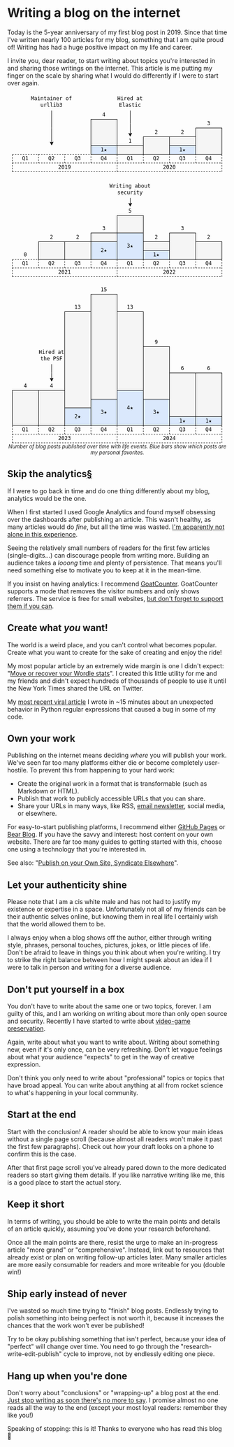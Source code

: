# Writing a blog on the internet

Today is the 5-year anniversary of my first blog post in 2019.
Since that time I've written nearly 100 articles for my blog,
something that I am quite proud of!
Writing has had a huge positive impact on my life and career.

I invite you, dear reader,
to start writing about topics you're interested in and sharing
those writings on the internet. This article is me putting my
finger on the scale by sharing what I would do differently if I were to start
over again.

<div class="row">
<div class="col-12-sm col-6">
<div>
<center>
<svg xmlns="http://www.w3.org/2000/svg" xmlns:xlink="http://www.w3.org/1999/xlink" version="1.1" width="482px" viewBox="-0.5 -0.5 482 802" style="max-width:100%;max-height:802px;"><defs/><g><g data-cell-id="0"><g data-cell-id="1"><g data-cell-id="haeAs4qsT8-yZHrOS6Q3-189"><g><rect x="0" y="680" width="60" height="80" fill="#f5f5f5" stroke="#000" pointer-events="all"/></g></g><g data-cell-id="haeAs4qsT8-yZHrOS6Q3-191"><g><rect x="60" y="680" width="60" height="80" fill="#f5f5f5" stroke="#000" pointer-events="all"/></g></g><g data-cell-id="haeAs4qsT8-yZHrOS6Q3-193"><g><rect x="120" y="500" width="60" height="260" fill="#f5f5f5" stroke="#000" pointer-events="all"/></g></g><g data-cell-id="haeAs4qsT8-yZHrOS6Q3-196"><g><rect x="180" y="460" width="60" height="300" fill="#f5f5f5" stroke="#000" pointer-events="all"/></g></g><g data-cell-id="haeAs4qsT8-yZHrOS6Q3-198"><g><rect x="240" y="500" width="60" height="260" fill="#f5f5f5" stroke="#000" pointer-events="all"/></g></g><g data-cell-id="haeAs4qsT8-yZHrOS6Q3-200"><g><rect x="300" y="580" width="60" height="180" fill="#f5f5f5" stroke="#000" pointer-events="all"/></g></g><g data-cell-id="haeAs4qsT8-yZHrOS6Q3-202"><g><rect x="360" y="640" width="60" height="120" fill="#f5f5f5" stroke="#000" pointer-events="all"/></g></g><g data-cell-id="haeAs4qsT8-yZHrOS6Q3-205"><g><rect x="420" y="640" width="60" height="120" fill="#f5f5f5" stroke="#000" pointer-events="all"/></g></g><g data-cell-id="haeAs4qsT8-yZHrOS6Q3-207"><g><rect x="120" y="720" width="60" height="40" fill="#dae8fc" stroke="#000" pointer-events="all"/></g><g><g transform="translate(-0.5 -0.5)"><switch><foreignObject style="overflow: visible; text-align: left;" pointer-events="none" width="100%" height="100%" requiredFeatures="http://www.w3.org/TR/SVG11/feature#Extensibility"><div xmlns="http://www.w3.org/1999/xhtml" style="display: flex; align-items: unsafe center; justify-content: unsafe center; width: 58px; height: 1px; padding-top: 740px; margin-left: 121px;"><div style="box-sizing: border-box; font-size: 0px; text-align: center;" data-drawio-colors="color: rgb(0, 0, 0); "><div style="display: inline-block; font-size: 12px; font-family: monospace; color: rgb(0, 0, 0); line-height: 1.2; pointer-events: all; white-space: normal; overflow-wrap: normal;">2<span title="This means this article is one of my favorites, nice choice!">★</span></div></div></div></foreignObject><text x="150" y="744" fill="rgb(0, 0, 0)" font-family="monospace" font-size="12px" text-anchor="middle">2★</text></switch></g></g></g><g data-cell-id="haeAs4qsT8-yZHrOS6Q3-208"><g><rect x="180" y="700" width="60" height="60" fill="#dae8fc" stroke="#000" pointer-events="all"/></g><g><g transform="translate(-0.5 -0.5)"><switch><foreignObject style="overflow: visible; text-align: left;" pointer-events="none" width="100%" height="100%" requiredFeatures="http://www.w3.org/TR/SVG11/feature#Extensibility"><div xmlns="http://www.w3.org/1999/xhtml" style="display: flex; align-items: unsafe center; justify-content: unsafe center; width: 58px; height: 1px; padding-top: 730px; margin-left: 181px;"><div style="box-sizing: border-box; font-size: 0px; text-align: center;" data-drawio-colors="color: rgb(0, 0, 0); "><div style="display: inline-block; font-size: 12px; font-family: monospace; color: rgb(0, 0, 0); line-height: 1.2; pointer-events: all; white-space: normal; overflow-wrap: normal;">3<span title="This means this article is one of my favorites, nice choice!">★</span></div></div></div></foreignObject><text x="210" y="734" fill="rgb(0, 0, 0)" font-family="monospace" font-size="12px" text-anchor="middle">3★</text></switch></g></g></g><g data-cell-id="haeAs4qsT8-yZHrOS6Q3-209"><g><rect x="240" y="680" width="60" height="80" fill="#dae8fc" stroke="#000" pointer-events="all"/></g><g><g transform="translate(-0.5 -0.5)"><switch><foreignObject style="overflow: visible; text-align: left;" pointer-events="none" width="100%" height="100%" requiredFeatures="http://www.w3.org/TR/SVG11/feature#Extensibility"><div xmlns="http://www.w3.org/1999/xhtml" style="display: flex; align-items: unsafe center; justify-content: unsafe center; width: 58px; height: 1px; padding-top: 720px; margin-left: 241px;"><div style="box-sizing: border-box; font-size: 0px; text-align: center;" data-drawio-colors="color: rgb(0, 0, 0); "><div style="display: inline-block; font-size: 12px; font-family: monospace; color: rgb(0, 0, 0); line-height: 1.2; pointer-events: all; white-space: normal; overflow-wrap: normal;">4<span title="This means this article is one of my favorites, nice choice!">★</span></div></div></div></foreignObject><text x="270" y="724" fill="rgb(0, 0, 0)" font-family="monospace" font-size="12px" text-anchor="middle">4★</text></switch></g></g></g><g data-cell-id="haeAs4qsT8-yZHrOS6Q3-210"><g><rect x="300" y="700" width="60" height="60" fill="#dae8fc" stroke="#000" pointer-events="all"/></g><g><g transform="translate(-0.5 -0.5)"><switch><foreignObject style="overflow: visible; text-align: left;" pointer-events="none" width="100%" height="100%" requiredFeatures="http://www.w3.org/TR/SVG11/feature#Extensibility"><div xmlns="http://www.w3.org/1999/xhtml" style="display: flex; align-items: unsafe center; justify-content: unsafe center; width: 58px; height: 1px; padding-top: 730px; margin-left: 301px;"><div style="box-sizing: border-box; font-size: 0px; text-align: center;" data-drawio-colors="color: rgb(0, 0, 0); "><div style="display: inline-block; font-size: 12px; font-family: monospace; color: rgb(0, 0, 0); line-height: 1.2; pointer-events: all; white-space: normal; overflow-wrap: normal;">3<span title="This means this article is one of my favorites, nice choice!">★</span></div></div></div></foreignObject><text x="330" y="734" fill="rgb(0, 0, 0)" font-family="monospace" font-size="12px" text-anchor="middle">3★</text></switch></g></g></g><g data-cell-id="haeAs4qsT8-yZHrOS6Q3-211"><g><rect x="360" y="740" width="60" height="20" fill="#dae8fc" stroke="#000" pointer-events="all"/></g><g><g transform="translate(-0.5 -0.5)"><switch><foreignObject style="overflow: visible; text-align: left;" pointer-events="none" width="100%" height="100%" requiredFeatures="http://www.w3.org/TR/SVG11/feature#Extensibility"><div xmlns="http://www.w3.org/1999/xhtml" style="display: flex; align-items: unsafe center; justify-content: unsafe center; width: 58px; height: 1px; padding-top: 750px; margin-left: 361px;"><div style="box-sizing: border-box; font-size: 0px; text-align: center;" data-drawio-colors="color: rgb(0, 0, 0); "><div style="display: inline-block; font-size: 12px; font-family: monospace; color: rgb(0, 0, 0); line-height: 1.2; pointer-events: all; white-space: normal; overflow-wrap: normal;">1<span title="This means this article is one of my favorites, nice choice!">★</span></div></div></div></foreignObject><text x="390" y="754" fill="rgb(0, 0, 0)" font-family="monospace" font-size="12px" text-anchor="middle">1★</text></switch></g></g></g><g data-cell-id="haeAs4qsT8-yZHrOS6Q3-212"><g><rect x="420" y="740" width="60" height="20" fill="#dae8fc" stroke="#000" pointer-events="all"/></g><g><g transform="translate(-0.5 -0.5)"><switch><foreignObject style="overflow: visible; text-align: left;" pointer-events="none" width="100%" height="100%" requiredFeatures="http://www.w3.org/TR/SVG11/feature#Extensibility"><div xmlns="http://www.w3.org/1999/xhtml" style="display: flex; align-items: unsafe center; justify-content: unsafe center; width: 58px; height: 1px; padding-top: 750px; margin-left: 421px;"><div style="box-sizing: border-box; font-size: 0px; text-align: center;" data-drawio-colors="color: rgb(0, 0, 0); "><div style="display: inline-block; font-size: 12px; font-family: monospace; color: rgb(0, 0, 0); line-height: 1.2; pointer-events: all; white-space: normal; overflow-wrap: normal;">1<span title="This means this article is one of my favorites, nice choice!">★</span></div></div></div></foreignObject><text x="450" y="754" fill="rgb(0, 0, 0)" font-family="monospace" font-size="12px" text-anchor="middle">1★</text></switch></g></g></g><g data-cell-id="haeAs4qsT8-yZHrOS6Q3-213"><g><path d="M 90 620 L 90 640 L 90 653.63" fill="none" stroke="rgb(0, 0, 0)" stroke-miterlimit="10" pointer-events="stroke"/><path d="M 90 658.88 L 86.5 651.88 L 90 653.63 L 93.5 651.88 Z" fill="rgb(0, 0, 0)" stroke="rgb(0, 0, 0)" stroke-miterlimit="10" pointer-events="all"/></g></g><g data-cell-id="haeAs4qsT8-yZHrOS6Q3-214"><g><rect x="60" y="580" width="60" height="40" fill="none" stroke="none" pointer-events="all"/></g><g><g transform="translate(-0.5 -0.5)"><switch><foreignObject style="overflow: visible; text-align: left;" pointer-events="none" width="100%" height="100%" requiredFeatures="http://www.w3.org/TR/SVG11/feature#Extensibility"><div xmlns="http://www.w3.org/1999/xhtml" style="display: flex; align-items: unsafe center; justify-content: unsafe center; width: 58px; height: 1px; padding-top: 600px; margin-left: 61px;"><div style="box-sizing: border-box; font-size: 0px; text-align: center;" data-drawio-colors="color: rgb(0, 0, 0); "><div style="display: inline-block; font-size: 12px; font-family: monospace; color: rgb(0, 0, 0); line-height: 1.2; pointer-events: all; white-space: normal; overflow-wrap: normal;">Hired at the PSF</div></div></div></foreignObject><text x="90" y="604" fill="rgb(0, 0, 0)" font-family="monospace" font-size="12px" text-anchor="middle">Hired at t...</text></switch></g></g></g><g data-cell-id="haeAs4qsT8-yZHrOS6Q3-215"><g><rect x="0" y="660" width="60" height="20" fill="none" stroke="none" pointer-events="all"/></g><g><g transform="translate(-0.5 -0.5)"><switch><foreignObject style="overflow: visible; text-align: left;" pointer-events="none" width="100%" height="100%" requiredFeatures="http://www.w3.org/TR/SVG11/feature#Extensibility"><div xmlns="http://www.w3.org/1999/xhtml" style="display: flex; align-items: unsafe center; justify-content: unsafe center; width: 58px; height: 1px; padding-top: 670px; margin-left: 1px;"><div style="box-sizing: border-box; font-size: 0px; text-align: center;" data-drawio-colors="color: rgb(0, 0, 0); "><div style="display: inline-block; font-size: 12px; font-family: monospace; color: rgb(0, 0, 0); line-height: 1.2; pointer-events: all; white-space: normal; overflow-wrap: normal;">4</div></div></div></foreignObject><text x="30" y="674" fill="rgb(0, 0, 0)" font-family="monospace" font-size="12px" text-anchor="middle">4</text></switch></g></g></g><g data-cell-id="haeAs4qsT8-yZHrOS6Q3-216"><g><rect x="60" y="660" width="60" height="20" fill="none" stroke="none" pointer-events="all"/></g><g><g transform="translate(-0.5 -0.5)"><switch><foreignObject style="overflow: visible; text-align: left;" pointer-events="none" width="100%" height="100%" requiredFeatures="http://www.w3.org/TR/SVG11/feature#Extensibility"><div xmlns="http://www.w3.org/1999/xhtml" style="display: flex; align-items: unsafe center; justify-content: unsafe center; width: 58px; height: 1px; padding-top: 670px; margin-left: 61px;"><div style="box-sizing: border-box; font-size: 0px; text-align: center;" data-drawio-colors="color: rgb(0, 0, 0); "><div style="display: inline-block; font-size: 12px; font-family: monospace; color: rgb(0, 0, 0); line-height: 1.2; pointer-events: all; white-space: normal; overflow-wrap: normal;">4</div></div></div></foreignObject><text x="90" y="674" fill="rgb(0, 0, 0)" font-family="monospace" font-size="12px" text-anchor="middle">4</text></switch></g></g></g><g data-cell-id="haeAs4qsT8-yZHrOS6Q3-217"><g><rect x="120" y="480" width="60" height="20" fill="none" stroke="none" pointer-events="all"/></g><g><g transform="translate(-0.5 -0.5)"><switch><foreignObject style="overflow: visible; text-align: left;" pointer-events="none" width="100%" height="100%" requiredFeatures="http://www.w3.org/TR/SVG11/feature#Extensibility"><div xmlns="http://www.w3.org/1999/xhtml" style="display: flex; align-items: unsafe center; justify-content: unsafe center; width: 58px; height: 1px; padding-top: 490px; margin-left: 121px;"><div style="box-sizing: border-box; font-size: 0px; text-align: center;" data-drawio-colors="color: rgb(0, 0, 0); "><div style="display: inline-block; font-size: 12px; font-family: monospace; color: rgb(0, 0, 0); line-height: 1.2; pointer-events: all; white-space: normal; overflow-wrap: normal;">13</div></div></div></foreignObject><text x="150" y="494" fill="rgb(0, 0, 0)" font-family="monospace" font-size="12px" text-anchor="middle">13</text></switch></g></g></g><g data-cell-id="haeAs4qsT8-yZHrOS6Q3-218"><g><rect x="180" y="440" width="60" height="20" fill="none" stroke="none" pointer-events="all"/></g><g><g transform="translate(-0.5 -0.5)"><switch><foreignObject style="overflow: visible; text-align: left;" pointer-events="none" width="100%" height="100%" requiredFeatures="http://www.w3.org/TR/SVG11/feature#Extensibility"><div xmlns="http://www.w3.org/1999/xhtml" style="display: flex; align-items: unsafe center; justify-content: unsafe center; width: 58px; height: 1px; padding-top: 450px; margin-left: 181px;"><div style="box-sizing: border-box; font-size: 0px; text-align: center;" data-drawio-colors="color: rgb(0, 0, 0); "><div style="display: inline-block; font-size: 12px; font-family: monospace; color: rgb(0, 0, 0); line-height: 1.2; pointer-events: all; white-space: normal; overflow-wrap: normal;">15</div></div></div></foreignObject><text x="210" y="454" fill="rgb(0, 0, 0)" font-family="monospace" font-size="12px" text-anchor="middle">15</text></switch></g></g></g><g data-cell-id="haeAs4qsT8-yZHrOS6Q3-219"><g><rect x="240" y="480" width="60" height="20" fill="none" stroke="none" pointer-events="all"/></g><g><g transform="translate(-0.5 -0.5)"><switch><foreignObject style="overflow: visible; text-align: left;" pointer-events="none" width="100%" height="100%" requiredFeatures="http://www.w3.org/TR/SVG11/feature#Extensibility"><div xmlns="http://www.w3.org/1999/xhtml" style="display: flex; align-items: unsafe center; justify-content: unsafe center; width: 58px; height: 1px; padding-top: 490px; margin-left: 241px;"><div style="box-sizing: border-box; font-size: 0px; text-align: center;" data-drawio-colors="color: rgb(0, 0, 0); "><div style="display: inline-block; font-size: 12px; font-family: monospace; color: rgb(0, 0, 0); line-height: 1.2; pointer-events: all; white-space: normal; overflow-wrap: normal;">13</div></div></div></foreignObject><text x="270" y="494" fill="rgb(0, 0, 0)" font-family="monospace" font-size="12px" text-anchor="middle">13</text></switch></g></g></g><g data-cell-id="haeAs4qsT8-yZHrOS6Q3-220"><g><rect x="300" y="560" width="60" height="20" fill="none" stroke="none" pointer-events="all"/></g><g><g transform="translate(-0.5 -0.5)"><switch><foreignObject style="overflow: visible; text-align: left;" pointer-events="none" width="100%" height="100%" requiredFeatures="http://www.w3.org/TR/SVG11/feature#Extensibility"><div xmlns="http://www.w3.org/1999/xhtml" style="display: flex; align-items: unsafe center; justify-content: unsafe center; width: 58px; height: 1px; padding-top: 570px; margin-left: 301px;"><div style="box-sizing: border-box; font-size: 0px; text-align: center;" data-drawio-colors="color: rgb(0, 0, 0); "><div style="display: inline-block; font-size: 12px; font-family: monospace; color: rgb(0, 0, 0); line-height: 1.2; pointer-events: all; white-space: normal; overflow-wrap: normal;">9</div></div></div></foreignObject><text x="330" y="574" fill="rgb(0, 0, 0)" font-family="monospace" font-size="12px" text-anchor="middle">9</text></switch></g></g></g><g data-cell-id="haeAs4qsT8-yZHrOS6Q3-221"><g><rect x="360" y="620" width="60" height="20" fill="none" stroke="none" pointer-events="all"/></g><g><g transform="translate(-0.5 -0.5)"><switch><foreignObject style="overflow: visible; text-align: left;" pointer-events="none" width="100%" height="100%" requiredFeatures="http://www.w3.org/TR/SVG11/feature#Extensibility"><div xmlns="http://www.w3.org/1999/xhtml" style="display: flex; align-items: unsafe center; justify-content: unsafe center; width: 58px; height: 1px; padding-top: 630px; margin-left: 361px;"><div style="box-sizing: border-box; font-size: 0px; text-align: center;" data-drawio-colors="color: rgb(0, 0, 0); "><div style="display: inline-block; font-size: 12px; font-family: monospace; color: rgb(0, 0, 0); line-height: 1.2; pointer-events: all; white-space: normal; overflow-wrap: normal;">6</div></div></div></foreignObject><text x="390" y="634" fill="rgb(0, 0, 0)" font-family="monospace" font-size="12px" text-anchor="middle">6</text></switch></g></g></g><g data-cell-id="haeAs4qsT8-yZHrOS6Q3-222"><g><rect x="420" y="620" width="60" height="20" fill="none" stroke="none" pointer-events="all"/></g><g><g transform="translate(-0.5 -0.5)"><switch><foreignObject style="overflow: visible; text-align: left;" pointer-events="none" width="100%" height="100%" requiredFeatures="http://www.w3.org/TR/SVG11/feature#Extensibility"><div xmlns="http://www.w3.org/1999/xhtml" style="display: flex; align-items: unsafe center; justify-content: unsafe center; width: 58px; height: 1px; padding-top: 630px; margin-left: 421px;"><div style="box-sizing: border-box; font-size: 0px; text-align: center;" data-drawio-colors="color: rgb(0, 0, 0); "><div style="display: inline-block; font-size: 12px; font-family: monospace; color: rgb(0, 0, 0); line-height: 1.2; pointer-events: all; white-space: normal; overflow-wrap: normal;">6</div></div></div></foreignObject><text x="450" y="634" fill="rgb(0, 0, 0)" font-family="monospace" font-size="12px" text-anchor="middle">6</text></switch></g></g></g><g data-cell-id="haeAs4qsT8-yZHrOS6Q3-224"><g><rect x="60" y="340" width="60" height="40" fill="#f5f5f5" stroke="#000" pointer-events="all"/></g></g><g data-cell-id="haeAs4qsT8-yZHrOS6Q3-226"><g><rect x="120" y="340" width="60" height="40" fill="#f5f5f5" stroke="#000" pointer-events="all"/></g></g><g data-cell-id="haeAs4qsT8-yZHrOS6Q3-229"><g><rect x="180" y="320" width="60" height="60" fill="#f5f5f5" stroke="#000" pointer-events="all"/></g></g><g data-cell-id="haeAs4qsT8-yZHrOS6Q3-231"><g><rect x="240" y="280" width="60" height="100" fill="#f5f5f5" stroke="#000" pointer-events="all"/></g></g><g data-cell-id="haeAs4qsT8-yZHrOS6Q3-233"><g><rect x="300" y="340" width="60" height="40" fill="#f5f5f5" stroke="#000" pointer-events="all"/></g></g><g data-cell-id="haeAs4qsT8-yZHrOS6Q3-235"><g><rect x="360" y="320" width="60" height="60" fill="#f5f5f5" stroke="#000" pointer-events="all"/></g></g><g data-cell-id="haeAs4qsT8-yZHrOS6Q3-238"><g><rect x="420" y="340" width="60" height="40" fill="#f5f5f5" stroke="#000" pointer-events="all"/></g></g><g data-cell-id="haeAs4qsT8-yZHrOS6Q3-240"><g><rect x="180" y="340" width="60" height="40" fill="#dae8fc" stroke="#000" pointer-events="all"/></g><g><g transform="translate(-0.5 -0.5)"><switch><foreignObject style="overflow: visible; text-align: left;" pointer-events="none" width="100%" height="100%" requiredFeatures="http://www.w3.org/TR/SVG11/feature#Extensibility"><div xmlns="http://www.w3.org/1999/xhtml" style="display: flex; align-items: unsafe center; justify-content: unsafe center; width: 58px; height: 1px; padding-top: 360px; margin-left: 181px;"><div style="box-sizing: border-box; font-size: 0px; text-align: center;" data-drawio-colors="color: rgb(0, 0, 0); "><div style="display: inline-block; font-size: 12px; font-family: monospace; color: rgb(0, 0, 0); line-height: 1.2; pointer-events: all; white-space: normal; overflow-wrap: normal;">2<span title="This means this article is one of my favorites, nice choice!">★</span></div></div></div></foreignObject><text x="210" y="364" fill="rgb(0, 0, 0)" font-family="monospace" font-size="12px" text-anchor="middle">2★</text></switch></g></g></g><g data-cell-id="haeAs4qsT8-yZHrOS6Q3-241"><g><rect x="240" y="320" width="60" height="60" fill="#dae8fc" stroke="#000" pointer-events="all"/></g><g><g transform="translate(-0.5 -0.5)"><switch><foreignObject style="overflow: visible; text-align: left;" pointer-events="none" width="100%" height="100%" requiredFeatures="http://www.w3.org/TR/SVG11/feature#Extensibility"><div xmlns="http://www.w3.org/1999/xhtml" style="display: flex; align-items: unsafe center; justify-content: unsafe center; width: 58px; height: 1px; padding-top: 350px; margin-left: 241px;"><div style="box-sizing: border-box; font-size: 0px; text-align: center;" data-drawio-colors="color: rgb(0, 0, 0); "><div style="display: inline-block; font-size: 12px; font-family: monospace; color: rgb(0, 0, 0); line-height: 1.2; pointer-events: all; white-space: normal; overflow-wrap: normal;">3<span title="This means this article is one of my favorites, nice choice!">★</span></div></div></div></foreignObject><text x="270" y="354" fill="rgb(0, 0, 0)" font-family="monospace" font-size="12px" text-anchor="middle">3★</text></switch></g></g></g><g data-cell-id="haeAs4qsT8-yZHrOS6Q3-242"><g><rect x="300" y="360" width="60" height="20" fill="#dae8fc" stroke="#000" pointer-events="all"/></g><g><g transform="translate(-0.5 -0.5)"><switch><foreignObject style="overflow: visible; text-align: left;" pointer-events="none" width="100%" height="100%" requiredFeatures="http://www.w3.org/TR/SVG11/feature#Extensibility"><div xmlns="http://www.w3.org/1999/xhtml" style="display: flex; align-items: unsafe center; justify-content: unsafe center; width: 58px; height: 1px; padding-top: 370px; margin-left: 301px;"><div style="box-sizing: border-box; font-size: 0px; text-align: center;" data-drawio-colors="color: rgb(0, 0, 0); "><div style="display: inline-block; font-size: 12px; font-family: monospace; color: rgb(0, 0, 0); line-height: 1.2; pointer-events: all; white-space: normal; overflow-wrap: normal;">1<span title="This means this article is one of my favorites, nice choice!">★</span></div></div></div></foreignObject><text x="330" y="374" fill="rgb(0, 0, 0)" font-family="monospace" font-size="12px" text-anchor="middle">1★</text></switch></g></g></g><g data-cell-id="haeAs4qsT8-yZHrOS6Q3-243"><g><path d="M 270 240 L 270 253.63" fill="none" stroke="rgb(0, 0, 0)" stroke-miterlimit="10" pointer-events="stroke"/><path d="M 270 258.88 L 266.5 251.88 L 270 253.63 L 273.5 251.88 Z" fill="rgb(0, 0, 0)" stroke="rgb(0, 0, 0)" stroke-miterlimit="10" pointer-events="all"/></g></g><g data-cell-id="haeAs4qsT8-yZHrOS6Q3-244"><g><rect x="220" y="200" width="100" height="40" fill="none" stroke="none" pointer-events="all"/></g><g><g transform="translate(-0.5 -0.5)"><switch><foreignObject style="overflow: visible; text-align: left;" pointer-events="none" width="100%" height="100%" requiredFeatures="http://www.w3.org/TR/SVG11/feature#Extensibility"><div xmlns="http://www.w3.org/1999/xhtml" style="display: flex; align-items: unsafe center; justify-content: unsafe center; width: 98px; height: 1px; padding-top: 220px; margin-left: 221px;"><div style="box-sizing: border-box; font-size: 0px; text-align: center;" data-drawio-colors="color: rgb(0, 0, 0); "><div style="display: inline-block; font-size: 12px; font-family: monospace; color: rgb(0, 0, 0); line-height: 1.2; pointer-events: all; white-space: normal; overflow-wrap: normal;">Writing about security</div></div></div></foreignObject><text x="270" y="224" fill="rgb(0, 0, 0)" font-family="monospace" font-size="12px" text-anchor="middle">Writing about se...</text></switch></g></g></g><g data-cell-id="haeAs4qsT8-yZHrOS6Q3-245"><g><rect x="60" y="320" width="60" height="20" fill="none" stroke="none" pointer-events="all"/></g><g><g transform="translate(-0.5 -0.5)"><switch><foreignObject style="overflow: visible; text-align: left;" pointer-events="none" width="100%" height="100%" requiredFeatures="http://www.w3.org/TR/SVG11/feature#Extensibility"><div xmlns="http://www.w3.org/1999/xhtml" style="display: flex; align-items: unsafe center; justify-content: unsafe center; width: 58px; height: 1px; padding-top: 330px; margin-left: 61px;"><div style="box-sizing: border-box; font-size: 0px; text-align: center;" data-drawio-colors="color: rgb(0, 0, 0); "><div style="display: inline-block; font-size: 12px; font-family: monospace; color: rgb(0, 0, 0); line-height: 1.2; pointer-events: all; white-space: normal; overflow-wrap: normal;">2</div></div></div></foreignObject><text x="90" y="334" fill="rgb(0, 0, 0)" font-family="monospace" font-size="12px" text-anchor="middle">2</text></switch></g></g></g><g data-cell-id="haeAs4qsT8-yZHrOS6Q3-246"><g><rect x="120" y="320" width="60" height="20" fill="none" stroke="none" pointer-events="all"/></g><g><g transform="translate(-0.5 -0.5)"><switch><foreignObject style="overflow: visible; text-align: left;" pointer-events="none" width="100%" height="100%" requiredFeatures="http://www.w3.org/TR/SVG11/feature#Extensibility"><div xmlns="http://www.w3.org/1999/xhtml" style="display: flex; align-items: unsafe center; justify-content: unsafe center; width: 58px; height: 1px; padding-top: 330px; margin-left: 121px;"><div style="box-sizing: border-box; font-size: 0px; text-align: center;" data-drawio-colors="color: rgb(0, 0, 0); "><div style="display: inline-block; font-size: 12px; font-family: monospace; color: rgb(0, 0, 0); line-height: 1.2; pointer-events: all; white-space: normal; overflow-wrap: normal;">2</div></div></div></foreignObject><text x="150" y="334" fill="rgb(0, 0, 0)" font-family="monospace" font-size="12px" text-anchor="middle">2</text></switch></g></g></g><g data-cell-id="haeAs4qsT8-yZHrOS6Q3-247"><g><rect x="180" y="300" width="60" height="20" fill="none" stroke="none" pointer-events="all"/></g><g><g transform="translate(-0.5 -0.5)"><switch><foreignObject style="overflow: visible; text-align: left;" pointer-events="none" width="100%" height="100%" requiredFeatures="http://www.w3.org/TR/SVG11/feature#Extensibility"><div xmlns="http://www.w3.org/1999/xhtml" style="display: flex; align-items: unsafe center; justify-content: unsafe center; width: 58px; height: 1px; padding-top: 310px; margin-left: 181px;"><div style="box-sizing: border-box; font-size: 0px; text-align: center;" data-drawio-colors="color: rgb(0, 0, 0); "><div style="display: inline-block; font-size: 12px; font-family: monospace; color: rgb(0, 0, 0); line-height: 1.2; pointer-events: all; white-space: normal; overflow-wrap: normal;">3</div></div></div></foreignObject><text x="210" y="314" fill="rgb(0, 0, 0)" font-family="monospace" font-size="12px" text-anchor="middle">3</text></switch></g></g></g><g data-cell-id="haeAs4qsT8-yZHrOS6Q3-248"><g><rect x="0" y="360" width="60" height="20" fill="none" stroke="none" pointer-events="all"/></g><g><g transform="translate(-0.5 -0.5)"><switch><foreignObject style="overflow: visible; text-align: left;" pointer-events="none" width="100%" height="100%" requiredFeatures="http://www.w3.org/TR/SVG11/feature#Extensibility"><div xmlns="http://www.w3.org/1999/xhtml" style="display: flex; align-items: unsafe center; justify-content: unsafe center; width: 58px; height: 1px; padding-top: 370px; margin-left: 1px;"><div style="box-sizing: border-box; font-size: 0px; text-align: center;" data-drawio-colors="color: rgb(0, 0, 0); "><div style="display: inline-block; font-size: 12px; font-family: monospace; color: rgb(0, 0, 0); line-height: 1.2; pointer-events: all; white-space: normal; overflow-wrap: normal;">0</div></div></div></foreignObject><text x="30" y="374" fill="rgb(0, 0, 0)" font-family="monospace" font-size="12px" text-anchor="middle">0</text></switch></g></g></g><g data-cell-id="haeAs4qsT8-yZHrOS6Q3-249"><g><rect x="240" y="260" width="60" height="20" fill="none" stroke="none" pointer-events="all"/></g><g><g transform="translate(-0.5 -0.5)"><switch><foreignObject style="overflow: visible; text-align: left;" pointer-events="none" width="100%" height="100%" requiredFeatures="http://www.w3.org/TR/SVG11/feature#Extensibility"><div xmlns="http://www.w3.org/1999/xhtml" style="display: flex; align-items: unsafe center; justify-content: unsafe center; width: 58px; height: 1px; padding-top: 270px; margin-left: 241px;"><div style="box-sizing: border-box; font-size: 0px; text-align: center;" data-drawio-colors="color: rgb(0, 0, 0); "><div style="display: inline-block; font-size: 12px; font-family: monospace; color: rgb(0, 0, 0); line-height: 1.2; pointer-events: all; white-space: normal; overflow-wrap: normal;">5</div></div></div></foreignObject><text x="270" y="274" fill="rgb(0, 0, 0)" font-family="monospace" font-size="12px" text-anchor="middle">5</text></switch></g></g></g><g data-cell-id="haeAs4qsT8-yZHrOS6Q3-250"><g><rect x="300" y="320" width="60" height="20" fill="none" stroke="none" pointer-events="all"/></g><g><g transform="translate(-0.5 -0.5)"><switch><foreignObject style="overflow: visible; text-align: left;" pointer-events="none" width="100%" height="100%" requiredFeatures="http://www.w3.org/TR/SVG11/feature#Extensibility"><div xmlns="http://www.w3.org/1999/xhtml" style="display: flex; align-items: unsafe center; justify-content: unsafe center; width: 58px; height: 1px; padding-top: 330px; margin-left: 301px;"><div style="box-sizing: border-box; font-size: 0px; text-align: center;" data-drawio-colors="color: rgb(0, 0, 0); "><div style="display: inline-block; font-size: 12px; font-family: monospace; color: rgb(0, 0, 0); line-height: 1.2; pointer-events: all; white-space: normal; overflow-wrap: normal;">2</div></div></div></foreignObject><text x="330" y="334" fill="rgb(0, 0, 0)" font-family="monospace" font-size="12px" text-anchor="middle">2</text></switch></g></g></g><g data-cell-id="haeAs4qsT8-yZHrOS6Q3-251"><g><rect x="360" y="300" width="60" height="20" fill="none" stroke="none" pointer-events="all"/></g><g><g transform="translate(-0.5 -0.5)"><switch><foreignObject style="overflow: visible; text-align: left;" pointer-events="none" width="100%" height="100%" requiredFeatures="http://www.w3.org/TR/SVG11/feature#Extensibility"><div xmlns="http://www.w3.org/1999/xhtml" style="display: flex; align-items: unsafe center; justify-content: unsafe center; width: 58px; height: 1px; padding-top: 310px; margin-left: 361px;"><div style="box-sizing: border-box; font-size: 0px; text-align: center;" data-drawio-colors="color: rgb(0, 0, 0); "><div style="display: inline-block; font-size: 12px; font-family: monospace; color: rgb(0, 0, 0); line-height: 1.2; pointer-events: all; white-space: normal; overflow-wrap: normal;">3</div></div></div></foreignObject><text x="390" y="314" fill="rgb(0, 0, 0)" font-family="monospace" font-size="12px" text-anchor="middle">3</text></switch></g></g></g><g data-cell-id="haeAs4qsT8-yZHrOS6Q3-252"><g><rect x="420" y="320" width="60" height="20" fill="none" stroke="none" pointer-events="all"/></g><g><g transform="translate(-0.5 -0.5)"><switch><foreignObject style="overflow: visible; text-align: left;" pointer-events="none" width="100%" height="100%" requiredFeatures="http://www.w3.org/TR/SVG11/feature#Extensibility"><div xmlns="http://www.w3.org/1999/xhtml" style="display: flex; align-items: unsafe center; justify-content: unsafe center; width: 58px; height: 1px; padding-top: 330px; margin-left: 421px;"><div style="box-sizing: border-box; font-size: 0px; text-align: center;" data-drawio-colors="color: rgb(0, 0, 0); "><div style="display: inline-block; font-size: 12px; font-family: monospace; color: rgb(0, 0, 0); line-height: 1.2; pointer-events: all; white-space: normal; overflow-wrap: normal;">2</div></div></div></foreignObject><text x="450" y="334" fill="rgb(0, 0, 0)" font-family="monospace" font-size="12px" text-anchor="middle">2</text></switch></g></g></g><g data-cell-id="haeAs4qsT8-yZHrOS6Q3-253"><g><rect x="180" y="60" width="60" height="80" fill="#f5f5f5" stroke="#000" pointer-events="all"/></g></g><g data-cell-id="haeAs4qsT8-yZHrOS6Q3-254"><g><rect x="180" y="140" width="60" height="20" fill="none" stroke="none" pointer-events="all"/></g><g><g transform="translate(-0.5 -0.5)"><switch><foreignObject style="overflow: visible; text-align: left;" pointer-events="none" width="100%" height="100%" requiredFeatures="http://www.w3.org/TR/SVG11/feature#Extensibility"><div xmlns="http://www.w3.org/1999/xhtml" style="display: flex; align-items: unsafe center; justify-content: unsafe center; width: 58px; height: 1px; padding-top: 150px; margin-left: 181px;"><div style="box-sizing: border-box; font-size: 0px; text-align: center;" data-drawio-colors="color: rgb(0, 0, 0); "><div style="display: inline-block; font-size: 12px; font-family: monospace; color: rgb(0, 0, 0); line-height: 1.2; pointer-events: all; white-space: normal; overflow-wrap: normal;"><font>Q4</font></div></div></div></foreignObject><text x="210" y="154" fill="rgb(0, 0, 0)" font-family="monospace" font-size="12px" text-anchor="middle">Q4</text></switch></g></g></g><g data-cell-id="haeAs4qsT8-yZHrOS6Q3-255"><g><rect x="240" y="120" width="60" height="20" fill="#f5f5f5" stroke="#000" pointer-events="all"/></g></g><g data-cell-id="haeAs4qsT8-yZHrOS6Q3-257"><g><rect x="300" y="100" width="60" height="40" fill="#f5f5f5" stroke="#000" pointer-events="all"/></g></g><g data-cell-id="haeAs4qsT8-yZHrOS6Q3-259"><g><rect x="360" y="100" width="60" height="40" fill="#f5f5f5" stroke="#000" pointer-events="all"/></g></g><g data-cell-id="haeAs4qsT8-yZHrOS6Q3-261"><g><rect x="0" y="160" width="240" height="20" fill="none" stroke="none" pointer-events="all"/></g><g><g transform="translate(-0.5 -0.5)"><switch><foreignObject style="overflow: visible; text-align: left;" pointer-events="none" width="100%" height="100%" requiredFeatures="http://www.w3.org/TR/SVG11/feature#Extensibility"><div xmlns="http://www.w3.org/1999/xhtml" style="display: flex; align-items: unsafe center; justify-content: unsafe center; width: 238px; height: 1px; padding-top: 170px; margin-left: 1px;"><div style="box-sizing: border-box; font-size: 0px; text-align: center;" data-drawio-colors="color: rgb(0, 0, 0); "><div style="display: inline-block; font-size: 12px; font-family: monospace; color: rgb(0, 0, 0); line-height: 1.2; pointer-events: all; white-space: normal; overflow-wrap: normal;"><div><font>2019</font></div></div></div></div></foreignObject><text x="120" y="174" fill="rgb(0, 0, 0)" font-family="monospace" font-size="12px" text-anchor="middle">2019</text></switch></g></g></g><g data-cell-id="haeAs4qsT8-yZHrOS6Q3-263"><g><rect x="420" y="80" width="60" height="60" fill="#f5f5f5" stroke="#000" pointer-events="all"/></g></g><g data-cell-id="haeAs4qsT8-yZHrOS6Q3-265"><g><rect x="180" y="120" width="60" height="20" fill="#dae8fc" stroke="#000" pointer-events="all"/></g><g><g transform="translate(-0.5 -0.5)"><switch><foreignObject style="overflow: visible; text-align: left;" pointer-events="none" width="100%" height="100%" requiredFeatures="http://www.w3.org/TR/SVG11/feature#Extensibility"><div xmlns="http://www.w3.org/1999/xhtml" style="display: flex; align-items: unsafe center; justify-content: unsafe center; width: 58px; height: 1px; padding-top: 130px; margin-left: 181px;"><div style="box-sizing: border-box; font-size: 0px; text-align: center;" data-drawio-colors="color: rgb(0, 0, 0); "><div style="display: inline-block; font-size: 12px; font-family: monospace; color: rgb(0, 0, 0); line-height: 1.2; pointer-events: all; white-space: normal; overflow-wrap: normal;">1<span title="This means this article is one of my favorites, nice choice!">★</span></div></div></div></foreignObject><text x="210" y="134" fill="rgb(0, 0, 0)" font-family="monospace" font-size="12px" text-anchor="middle">1★</text></switch></g></g></g><g data-cell-id="haeAs4qsT8-yZHrOS6Q3-266"><g><rect x="360" y="120" width="60" height="20" fill="#dae8fc" stroke="#000" pointer-events="all"/></g><g><g transform="translate(-0.5 -0.5)"><switch><foreignObject style="overflow: visible; text-align: left;" pointer-events="none" width="100%" height="100%" requiredFeatures="http://www.w3.org/TR/SVG11/feature#Extensibility"><div xmlns="http://www.w3.org/1999/xhtml" style="display: flex; align-items: unsafe center; justify-content: unsafe center; width: 58px; height: 1px; padding-top: 130px; margin-left: 361px;"><div style="box-sizing: border-box; font-size: 0px; text-align: center;" data-drawio-colors="color: rgb(0, 0, 0); "><div style="display: inline-block; font-size: 12px; font-family: monospace; color: rgb(0, 0, 0); line-height: 1.2; pointer-events: all; white-space: normal; overflow-wrap: normal;">1<span title="This means this article is one of my favorites, nice choice!">★</span></div></div></div></foreignObject><text x="390" y="134" fill="rgb(0, 0, 0)" font-family="monospace" font-size="12px" text-anchor="middle">1★</text></switch></g></g></g><g data-cell-id="haeAs4qsT8-yZHrOS6Q3-267"><g><path d="M 270 40 L 270 70 L 270 93.63" fill="none" stroke="rgb(0, 0, 0)" stroke-miterlimit="10" pointer-events="stroke"/><path d="M 270 98.88 L 266.5 91.88 L 270 93.63 L 273.5 91.88 Z" fill="rgb(0, 0, 0)" stroke="rgb(0, 0, 0)" stroke-miterlimit="10" pointer-events="all"/></g></g><g data-cell-id="haeAs4qsT8-yZHrOS6Q3-268"><g><rect x="240" y="0" width="60" height="40" fill="none" stroke="none" pointer-events="all"/></g><g><g transform="translate(-0.5 -0.5)"><switch><foreignObject style="overflow: visible; text-align: left;" pointer-events="none" width="100%" height="100%" requiredFeatures="http://www.w3.org/TR/SVG11/feature#Extensibility"><div xmlns="http://www.w3.org/1999/xhtml" style="display: flex; align-items: unsafe center; justify-content: unsafe center; width: 58px; height: 1px; padding-top: 20px; margin-left: 241px;"><div style="box-sizing: border-box; font-size: 0px; text-align: center;" data-drawio-colors="color: rgb(0, 0, 0); "><div style="display: inline-block; font-size: 12px; font-family: monospace; color: rgb(0, 0, 0); line-height: 1.2; pointer-events: all; white-space: normal; overflow-wrap: normal;">Hired at Elastic</div></div></div></foreignObject><text x="270" y="24" fill="rgb(0, 0, 0)" font-family="monospace" font-size="12px" text-anchor="middle">Hired at E...</text></switch></g></g></g><g data-cell-id="haeAs4qsT8-yZHrOS6Q3-269"><g><rect x="60" y="140" width="60" height="20" fill="none" stroke="none" pointer-events="all"/></g><g><g transform="translate(-0.5 -0.5)"><switch><foreignObject style="overflow: visible; text-align: left;" pointer-events="none" width="100%" height="100%" requiredFeatures="http://www.w3.org/TR/SVG11/feature#Extensibility"><div xmlns="http://www.w3.org/1999/xhtml" style="display: flex; align-items: unsafe center; justify-content: unsafe center; width: 58px; height: 1px; padding-top: 150px; margin-left: 61px;"><div style="box-sizing: border-box; font-size: 0px; text-align: center;" data-drawio-colors="color: rgb(0, 0, 0); "><div style="display: inline-block; font-size: 12px; font-family: monospace; color: rgb(0, 0, 0); line-height: 1.2; pointer-events: all; white-space: normal; overflow-wrap: normal;"><font>Q2</font></div></div></div></foreignObject><text x="90" y="154" fill="rgb(0, 0, 0)" font-family="monospace" font-size="12px" text-anchor="middle">Q2</text></switch></g></g></g><g data-cell-id="haeAs4qsT8-yZHrOS6Q3-270"><g><rect x="120" y="140" width="60" height="20" fill="none" stroke="none" pointer-events="all"/></g><g><g transform="translate(-0.5 -0.5)"><switch><foreignObject style="overflow: visible; text-align: left;" pointer-events="none" width="100%" height="100%" requiredFeatures="http://www.w3.org/TR/SVG11/feature#Extensibility"><div xmlns="http://www.w3.org/1999/xhtml" style="display: flex; align-items: unsafe center; justify-content: unsafe center; width: 58px; height: 1px; padding-top: 150px; margin-left: 121px;"><div style="box-sizing: border-box; font-size: 0px; text-align: center;" data-drawio-colors="color: rgb(0, 0, 0); "><div style="display: inline-block; font-size: 12px; font-family: monospace; color: rgb(0, 0, 0); line-height: 1.2; pointer-events: all; white-space: normal; overflow-wrap: normal;"><font>Q3</font></div></div></div></foreignObject><text x="150" y="154" fill="rgb(0, 0, 0)" font-family="monospace" font-size="12px" text-anchor="middle">Q3</text></switch></g></g></g><g data-cell-id="haeAs4qsT8-yZHrOS6Q3-271"><g><path d="M 90 40 L 90 80 L 90 113.63" fill="none" stroke="rgb(0, 0, 0)" stroke-miterlimit="10" pointer-events="stroke"/><path d="M 90 118.88 L 86.5 111.88 L 90 113.63 L 93.5 111.88 Z" fill="rgb(0, 0, 0)" stroke="rgb(0, 0, 0)" stroke-miterlimit="10" pointer-events="all"/></g></g><g data-cell-id="haeAs4qsT8-yZHrOS6Q3-272"><g><rect x="40" y="0" width="100" height="40" fill="none" stroke="none" pointer-events="all"/></g><g><g transform="translate(-0.5 -0.5)"><switch><foreignObject style="overflow: visible; text-align: left;" pointer-events="none" width="100%" height="100%" requiredFeatures="http://www.w3.org/TR/SVG11/feature#Extensibility"><div xmlns="http://www.w3.org/1999/xhtml" style="display: flex; align-items: unsafe center; justify-content: unsafe center; width: 98px; height: 1px; padding-top: 20px; margin-left: 41px;"><div style="box-sizing: border-box; font-size: 0px; text-align: center;" data-drawio-colors="color: rgb(0, 0, 0); "><div style="display: inline-block; font-size: 12px; font-family: monospace; color: rgb(0, 0, 0); line-height: 1.2; pointer-events: all; white-space: normal; overflow-wrap: normal;">Maintainer of urllib3</div></div></div></foreignObject><text x="90" y="24" fill="rgb(0, 0, 0)" font-family="monospace" font-size="12px" text-anchor="middle">Maintainer of ur...</text></switch></g></g></g><g data-cell-id="haeAs4qsT8-yZHrOS6Q3-273"><g><rect x="360" y="80" width="60" height="20" fill="none" stroke="none" pointer-events="all"/></g><g><g transform="translate(-0.5 -0.5)"><switch><foreignObject style="overflow: visible; text-align: left;" pointer-events="none" width="100%" height="100%" requiredFeatures="http://www.w3.org/TR/SVG11/feature#Extensibility"><div xmlns="http://www.w3.org/1999/xhtml" style="display: flex; align-items: unsafe center; justify-content: unsafe center; width: 58px; height: 1px; padding-top: 90px; margin-left: 361px;"><div style="box-sizing: border-box; font-size: 0px; text-align: center;" data-drawio-colors="color: rgb(0, 0, 0); "><div style="display: inline-block; font-size: 12px; font-family: monospace; color: rgb(0, 0, 0); line-height: 1.2; pointer-events: all; white-space: normal; overflow-wrap: normal;">2</div></div></div></foreignObject><text x="390" y="94" fill="rgb(0, 0, 0)" font-family="monospace" font-size="12px" text-anchor="middle">2</text></switch></g></g></g><g data-cell-id="haeAs4qsT8-yZHrOS6Q3-274"><g><rect x="420" y="60" width="60" height="20" fill="none" stroke="none" pointer-events="all"/></g><g><g transform="translate(-0.5 -0.5)"><switch><foreignObject style="overflow: visible; text-align: left;" pointer-events="none" width="100%" height="100%" requiredFeatures="http://www.w3.org/TR/SVG11/feature#Extensibility"><div xmlns="http://www.w3.org/1999/xhtml" style="display: flex; align-items: unsafe center; justify-content: unsafe center; width: 58px; height: 1px; padding-top: 70px; margin-left: 421px;"><div style="box-sizing: border-box; font-size: 0px; text-align: center;" data-drawio-colors="color: rgb(0, 0, 0); "><div style="display: inline-block; font-size: 12px; font-family: monospace; color: rgb(0, 0, 0); line-height: 1.2; pointer-events: all; white-space: normal; overflow-wrap: normal;">3</div></div></div></foreignObject><text x="450" y="74" fill="rgb(0, 0, 0)" font-family="monospace" font-size="12px" text-anchor="middle">3</text></switch></g></g></g><g data-cell-id="haeAs4qsT8-yZHrOS6Q3-275"><g><rect x="300" y="80" width="60" height="20" fill="none" stroke="none" pointer-events="all"/></g><g><g transform="translate(-0.5 -0.5)"><switch><foreignObject style="overflow: visible; text-align: left;" pointer-events="none" width="100%" height="100%" requiredFeatures="http://www.w3.org/TR/SVG11/feature#Extensibility"><div xmlns="http://www.w3.org/1999/xhtml" style="display: flex; align-items: unsafe center; justify-content: unsafe center; width: 58px; height: 1px; padding-top: 90px; margin-left: 301px;"><div style="box-sizing: border-box; font-size: 0px; text-align: center;" data-drawio-colors="color: rgb(0, 0, 0); "><div style="display: inline-block; font-size: 12px; font-family: monospace; color: rgb(0, 0, 0); line-height: 1.2; pointer-events: all; white-space: normal; overflow-wrap: normal;">2</div></div></div></foreignObject><text x="330" y="94" fill="rgb(0, 0, 0)" font-family="monospace" font-size="12px" text-anchor="middle">2</text></switch></g></g></g><g data-cell-id="haeAs4qsT8-yZHrOS6Q3-276"><g><rect x="240" y="100" width="60" height="20" fill="none" stroke="none" pointer-events="all"/></g><g><g transform="translate(-0.5 -0.5)"><switch><foreignObject style="overflow: visible; text-align: left;" pointer-events="none" width="100%" height="100%" requiredFeatures="http://www.w3.org/TR/SVG11/feature#Extensibility"><div xmlns="http://www.w3.org/1999/xhtml" style="display: flex; align-items: unsafe center; justify-content: unsafe center; width: 58px; height: 1px; padding-top: 110px; margin-left: 241px;"><div style="box-sizing: border-box; font-size: 0px; text-align: center;" data-drawio-colors="color: rgb(0, 0, 0); "><div style="display: inline-block; font-size: 12px; font-family: monospace; color: rgb(0, 0, 0); line-height: 1.2; pointer-events: all; white-space: normal; overflow-wrap: normal;">1</div></div></div></foreignObject><text x="270" y="114" fill="rgb(0, 0, 0)" font-family="monospace" font-size="12px" text-anchor="middle">1</text></switch></g></g></g><g data-cell-id="haeAs4qsT8-yZHrOS6Q3-277"><g><rect x="180" y="40" width="60" height="20" fill="none" stroke="none" pointer-events="all"/></g><g><g transform="translate(-0.5 -0.5)"><switch><foreignObject style="overflow: visible; text-align: left;" pointer-events="none" width="100%" height="100%" requiredFeatures="http://www.w3.org/TR/SVG11/feature#Extensibility"><div xmlns="http://www.w3.org/1999/xhtml" style="display: flex; align-items: unsafe center; justify-content: unsafe center; width: 58px; height: 1px; padding-top: 50px; margin-left: 181px;"><div style="box-sizing: border-box; font-size: 0px; text-align: center;" data-drawio-colors="color: rgb(0, 0, 0); "><div style="display: inline-block; font-size: 12px; font-family: monospace; color: rgb(0, 0, 0); line-height: 1.2; pointer-events: all; white-space: normal; overflow-wrap: normal;">4</div></div></div></foreignObject><text x="210" y="54" fill="rgb(0, 0, 0)" font-family="monospace" font-size="12px" text-anchor="middle">4</text></switch></g></g></g><g data-cell-id="WyBLMGTlsGWD8ZIuUc8c-1"><g><path d="M 0 140 L 480 140" fill="none" stroke="rgb(0, 0, 0)" stroke-miterlimit="10" stroke-dasharray="3 3" pointer-events="stroke"/></g></g><g data-cell-id="WyBLMGTlsGWD8ZIuUc8c-3"><g><rect x="0" y="140" width="60" height="20" fill="none" stroke="none" pointer-events="all"/></g><g><g transform="translate(-0.5 -0.5)"><switch><foreignObject style="overflow: visible; text-align: left;" pointer-events="none" width="100%" height="100%" requiredFeatures="http://www.w3.org/TR/SVG11/feature#Extensibility"><div xmlns="http://www.w3.org/1999/xhtml" style="display: flex; align-items: unsafe center; justify-content: unsafe center; width: 58px; height: 1px; padding-top: 150px; margin-left: 1px;"><div style="box-sizing: border-box; font-size: 0px; text-align: center;" data-drawio-colors="color: rgb(0, 0, 0); "><div style="display: inline-block; font-size: 12px; font-family: monospace; color: rgb(0, 0, 0); line-height: 1.2; pointer-events: all; white-space: normal; overflow-wrap: normal;"><font>Q1</font></div></div></div></foreignObject><text x="30" y="154" fill="rgb(0, 0, 0)" font-family="monospace" font-size="12px" text-anchor="middle">Q1</text></switch></g></g></g><g data-cell-id="WyBLMGTlsGWD8ZIuUc8c-5"><g><path d="M 0 180 L 480 180" fill="none" stroke="rgb(0, 0, 0)" stroke-miterlimit="10" stroke-dasharray="3 3" pointer-events="stroke"/></g></g><g data-cell-id="WyBLMGTlsGWD8ZIuUc8c-6"><g><path d="M 240 180 L 240 140" fill="none" stroke="rgb(0, 0, 0)" stroke-miterlimit="10" stroke-dasharray="3 3" pointer-events="stroke"/></g></g><g data-cell-id="WyBLMGTlsGWD8ZIuUc8c-7"><g><path d="M 0 180 L 0 140" fill="none" stroke="rgb(0, 0, 0)" stroke-miterlimit="10" stroke-dasharray="3 3" pointer-events="stroke"/></g></g><g data-cell-id="WyBLMGTlsGWD8ZIuUc8c-9"><g><path d="M 0 160 L 240 160" fill="none" stroke="rgb(0, 0, 0)" stroke-miterlimit="10" stroke-dasharray="3 3" pointer-events="stroke"/></g></g><g data-cell-id="WyBLMGTlsGWD8ZIuUc8c-10"><g><path d="M 180 160 L 180 140" fill="none" stroke="rgb(0, 0, 0)" stroke-miterlimit="10" stroke-dasharray="3 3" pointer-events="stroke"/></g></g><g data-cell-id="WyBLMGTlsGWD8ZIuUc8c-11"><g><path d="M 120 160 L 120 140" fill="none" stroke="rgb(0, 0, 0)" stroke-miterlimit="10" stroke-dasharray="3 3" pointer-events="stroke"/></g></g><g data-cell-id="WyBLMGTlsGWD8ZIuUc8c-12"><g><path d="M 60 140 L 60 160" fill="none" stroke="rgb(0, 0, 0)" stroke-miterlimit="10" stroke-dasharray="3 3" pointer-events="stroke"/></g></g><g data-cell-id="WyBLMGTlsGWD8ZIuUc8c-13"><g><rect x="420" y="140" width="60" height="20" fill="none" stroke="none" pointer-events="all"/></g><g><g transform="translate(-0.5 -0.5)"><switch><foreignObject style="overflow: visible; text-align: left;" pointer-events="none" width="100%" height="100%" requiredFeatures="http://www.w3.org/TR/SVG11/feature#Extensibility"><div xmlns="http://www.w3.org/1999/xhtml" style="display: flex; align-items: unsafe center; justify-content: unsafe center; width: 58px; height: 1px; padding-top: 150px; margin-left: 421px;"><div style="box-sizing: border-box; font-size: 0px; text-align: center;" data-drawio-colors="color: rgb(0, 0, 0); "><div style="display: inline-block; font-size: 12px; font-family: monospace; color: rgb(0, 0, 0); line-height: 1.2; pointer-events: all; white-space: normal; overflow-wrap: normal;"><font>Q4</font></div></div></div></foreignObject><text x="450" y="154" fill="rgb(0, 0, 0)" font-family="monospace" font-size="12px" text-anchor="middle">Q4</text></switch></g></g></g><g data-cell-id="WyBLMGTlsGWD8ZIuUc8c-14"><g><rect x="240" y="160" width="240" height="20" fill="none" stroke="none" pointer-events="all"/></g><g><g transform="translate(-0.5 -0.5)"><switch><foreignObject style="overflow: visible; text-align: left;" pointer-events="none" width="100%" height="100%" requiredFeatures="http://www.w3.org/TR/SVG11/feature#Extensibility"><div xmlns="http://www.w3.org/1999/xhtml" style="display: flex; align-items: unsafe center; justify-content: unsafe center; width: 238px; height: 1px; padding-top: 170px; margin-left: 241px;"><div style="box-sizing: border-box; font-size: 0px; text-align: center;" data-drawio-colors="color: rgb(0, 0, 0); "><div style="display: inline-block; font-size: 12px; font-family: monospace; color: rgb(0, 0, 0); line-height: 1.2; pointer-events: all; white-space: normal; overflow-wrap: normal;">2020</div></div></div></foreignObject><text x="360" y="174" fill="rgb(0, 0, 0)" font-family="monospace" font-size="12px" text-anchor="middle">2020</text></switch></g></g></g><g data-cell-id="WyBLMGTlsGWD8ZIuUc8c-15"><g><rect x="300" y="140" width="60" height="20" fill="none" stroke="none" pointer-events="all"/></g><g><g transform="translate(-0.5 -0.5)"><switch><foreignObject style="overflow: visible; text-align: left;" pointer-events="none" width="100%" height="100%" requiredFeatures="http://www.w3.org/TR/SVG11/feature#Extensibility"><div xmlns="http://www.w3.org/1999/xhtml" style="display: flex; align-items: unsafe center; justify-content: unsafe center; width: 58px; height: 1px; padding-top: 150px; margin-left: 301px;"><div style="box-sizing: border-box; font-size: 0px; text-align: center;" data-drawio-colors="color: rgb(0, 0, 0); "><div style="display: inline-block; font-size: 12px; font-family: monospace; color: rgb(0, 0, 0); line-height: 1.2; pointer-events: all; white-space: normal; overflow-wrap: normal;"><font>Q2</font></div></div></div></foreignObject><text x="330" y="154" fill="rgb(0, 0, 0)" font-family="monospace" font-size="12px" text-anchor="middle">Q2</text></switch></g></g></g><g data-cell-id="WyBLMGTlsGWD8ZIuUc8c-16"><g><rect x="360" y="140" width="60" height="20" fill="none" stroke="none" pointer-events="all"/></g><g><g transform="translate(-0.5 -0.5)"><switch><foreignObject style="overflow: visible; text-align: left;" pointer-events="none" width="100%" height="100%" requiredFeatures="http://www.w3.org/TR/SVG11/feature#Extensibility"><div xmlns="http://www.w3.org/1999/xhtml" style="display: flex; align-items: unsafe center; justify-content: unsafe center; width: 58px; height: 1px; padding-top: 150px; margin-left: 361px;"><div style="box-sizing: border-box; font-size: 0px; text-align: center;" data-drawio-colors="color: rgb(0, 0, 0); "><div style="display: inline-block; font-size: 12px; font-family: monospace; color: rgb(0, 0, 0); line-height: 1.2; pointer-events: all; white-space: normal; overflow-wrap: normal;"><font>Q3</font></div></div></div></foreignObject><text x="390" y="154" fill="rgb(0, 0, 0)" font-family="monospace" font-size="12px" text-anchor="middle">Q3</text></switch></g></g></g><g data-cell-id="WyBLMGTlsGWD8ZIuUc8c-17"><g><rect x="240" y="140" width="60" height="20" fill="none" stroke="none" pointer-events="all"/></g><g><g transform="translate(-0.5 -0.5)"><switch><foreignObject style="overflow: visible; text-align: left;" pointer-events="none" width="100%" height="100%" requiredFeatures="http://www.w3.org/TR/SVG11/feature#Extensibility"><div xmlns="http://www.w3.org/1999/xhtml" style="display: flex; align-items: unsafe center; justify-content: unsafe center; width: 58px; height: 1px; padding-top: 150px; margin-left: 241px;"><div style="box-sizing: border-box; font-size: 0px; text-align: center;" data-drawio-colors="color: rgb(0, 0, 0); "><div style="display: inline-block; font-size: 12px; font-family: monospace; color: rgb(0, 0, 0); line-height: 1.2; pointer-events: all; white-space: normal; overflow-wrap: normal;"><font>Q1</font></div></div></div></foreignObject><text x="270" y="154" fill="rgb(0, 0, 0)" font-family="monospace" font-size="12px" text-anchor="middle">Q1</text></switch></g></g></g><g data-cell-id="WyBLMGTlsGWD8ZIuUc8c-18"><g><path d="M 480 180 L 480 140" fill="none" stroke="rgb(0, 0, 0)" stroke-miterlimit="10" stroke-dasharray="3 3" pointer-events="stroke"/></g></g><g data-cell-id="WyBLMGTlsGWD8ZIuUc8c-19"><g><path d="M 240 180 L 240 140" fill="none" stroke="rgb(0, 0, 0)" stroke-miterlimit="10" stroke-dasharray="3 3" pointer-events="stroke"/></g></g><g data-cell-id="WyBLMGTlsGWD8ZIuUc8c-20"><g><path d="M 240 160 L 480 160" fill="none" stroke="rgb(0, 0, 0)" stroke-miterlimit="10" stroke-dasharray="3 3" pointer-events="stroke"/></g></g><g data-cell-id="WyBLMGTlsGWD8ZIuUc8c-21"><g><path d="M 420 160 L 420 140" fill="none" stroke="rgb(0, 0, 0)" stroke-miterlimit="10" stroke-dasharray="3 3" pointer-events="stroke"/></g></g><g data-cell-id="WyBLMGTlsGWD8ZIuUc8c-22"><g><path d="M 360 160 L 360 140" fill="none" stroke="rgb(0, 0, 0)" stroke-miterlimit="10" stroke-dasharray="3 3" pointer-events="stroke"/></g></g><g data-cell-id="WyBLMGTlsGWD8ZIuUc8c-23"><g><path d="M 300 140 L 300 160" fill="none" stroke="rgb(0, 0, 0)" stroke-miterlimit="10" stroke-dasharray="3 3" pointer-events="stroke"/></g></g><g data-cell-id="WyBLMGTlsGWD8ZIuUc8c-24"><g><rect x="180" y="380" width="60" height="20" fill="none" stroke="none" pointer-events="all"/></g><g><g transform="translate(-0.5 -0.5)"><switch><foreignObject style="overflow: visible; text-align: left;" pointer-events="none" width="100%" height="100%" requiredFeatures="http://www.w3.org/TR/SVG11/feature#Extensibility"><div xmlns="http://www.w3.org/1999/xhtml" style="display: flex; align-items: unsafe center; justify-content: unsafe center; width: 58px; height: 1px; padding-top: 390px; margin-left: 181px;"><div style="box-sizing: border-box; font-size: 0px; text-align: center;" data-drawio-colors="color: rgb(0, 0, 0); "><div style="display: inline-block; font-size: 12px; font-family: monospace; color: rgb(0, 0, 0); line-height: 1.2; pointer-events: all; white-space: normal; overflow-wrap: normal;"><font>Q4</font></div></div></div></foreignObject><text x="210" y="394" fill="rgb(0, 0, 0)" font-family="monospace" font-size="12px" text-anchor="middle">Q4</text></switch></g></g></g><g data-cell-id="WyBLMGTlsGWD8ZIuUc8c-25"><g><rect x="0" y="400" width="240" height="20" fill="none" stroke="none" pointer-events="all"/></g><g><g transform="translate(-0.5 -0.5)"><switch><foreignObject style="overflow: visible; text-align: left;" pointer-events="none" width="100%" height="100%" requiredFeatures="http://www.w3.org/TR/SVG11/feature#Extensibility"><div xmlns="http://www.w3.org/1999/xhtml" style="display: flex; align-items: unsafe center; justify-content: unsafe center; width: 238px; height: 1px; padding-top: 410px; margin-left: 1px;"><div style="box-sizing: border-box; font-size: 0px; text-align: center;" data-drawio-colors="color: rgb(0, 0, 0); "><div style="display: inline-block; font-size: 12px; font-family: monospace; color: rgb(0, 0, 0); line-height: 1.2; pointer-events: all; white-space: normal; overflow-wrap: normal;">2021</div></div></div></foreignObject><text x="120" y="414" fill="rgb(0, 0, 0)" font-family="monospace" font-size="12px" text-anchor="middle">2021</text></switch></g></g></g><g data-cell-id="WyBLMGTlsGWD8ZIuUc8c-26"><g><rect x="60" y="380" width="60" height="20" fill="none" stroke="none" pointer-events="all"/></g><g><g transform="translate(-0.5 -0.5)"><switch><foreignObject style="overflow: visible; text-align: left;" pointer-events="none" width="100%" height="100%" requiredFeatures="http://www.w3.org/TR/SVG11/feature#Extensibility"><div xmlns="http://www.w3.org/1999/xhtml" style="display: flex; align-items: unsafe center; justify-content: unsafe center; width: 58px; height: 1px; padding-top: 390px; margin-left: 61px;"><div style="box-sizing: border-box; font-size: 0px; text-align: center;" data-drawio-colors="color: rgb(0, 0, 0); "><div style="display: inline-block; font-size: 12px; font-family: monospace; color: rgb(0, 0, 0); line-height: 1.2; pointer-events: all; white-space: normal; overflow-wrap: normal;"><font>Q2</font></div></div></div></foreignObject><text x="90" y="394" fill="rgb(0, 0, 0)" font-family="monospace" font-size="12px" text-anchor="middle">Q2</text></switch></g></g></g><g data-cell-id="WyBLMGTlsGWD8ZIuUc8c-27"><g><rect x="120" y="380" width="60" height="20" fill="none" stroke="none" pointer-events="all"/></g><g><g transform="translate(-0.5 -0.5)"><switch><foreignObject style="overflow: visible; text-align: left;" pointer-events="none" width="100%" height="100%" requiredFeatures="http://www.w3.org/TR/SVG11/feature#Extensibility"><div xmlns="http://www.w3.org/1999/xhtml" style="display: flex; align-items: unsafe center; justify-content: unsafe center; width: 58px; height: 1px; padding-top: 390px; margin-left: 121px;"><div style="box-sizing: border-box; font-size: 0px; text-align: center;" data-drawio-colors="color: rgb(0, 0, 0); "><div style="display: inline-block; font-size: 12px; font-family: monospace; color: rgb(0, 0, 0); line-height: 1.2; pointer-events: all; white-space: normal; overflow-wrap: normal;"><font>Q3</font></div></div></div></foreignObject><text x="150" y="394" fill="rgb(0, 0, 0)" font-family="monospace" font-size="12px" text-anchor="middle">Q3</text></switch></g></g></g><g data-cell-id="WyBLMGTlsGWD8ZIuUc8c-28"><g><path d="M 0 380 L 480 380" fill="none" stroke="rgb(0, 0, 0)" stroke-miterlimit="10" stroke-dasharray="3 3" pointer-events="stroke"/></g></g><g data-cell-id="WyBLMGTlsGWD8ZIuUc8c-29"><g><rect x="0" y="380" width="60" height="20" fill="none" stroke="none" pointer-events="all"/></g><g><g transform="translate(-0.5 -0.5)"><switch><foreignObject style="overflow: visible; text-align: left;" pointer-events="none" width="100%" height="100%" requiredFeatures="http://www.w3.org/TR/SVG11/feature#Extensibility"><div xmlns="http://www.w3.org/1999/xhtml" style="display: flex; align-items: unsafe center; justify-content: unsafe center; width: 58px; height: 1px; padding-top: 390px; margin-left: 1px;"><div style="box-sizing: border-box; font-size: 0px; text-align: center;" data-drawio-colors="color: rgb(0, 0, 0); "><div style="display: inline-block; font-size: 12px; font-family: monospace; color: rgb(0, 0, 0); line-height: 1.2; pointer-events: all; white-space: normal; overflow-wrap: normal;"><font>Q1</font></div></div></div></foreignObject><text x="30" y="394" fill="rgb(0, 0, 0)" font-family="monospace" font-size="12px" text-anchor="middle">Q1</text></switch></g></g></g><g data-cell-id="WyBLMGTlsGWD8ZIuUc8c-30"><g><path d="M 0 420 L 480 420" fill="none" stroke="rgb(0, 0, 0)" stroke-miterlimit="10" stroke-dasharray="3 3" pointer-events="stroke"/></g></g><g data-cell-id="WyBLMGTlsGWD8ZIuUc8c-31"><g><path d="M 240 420 L 240 380" fill="none" stroke="rgb(0, 0, 0)" stroke-miterlimit="10" stroke-dasharray="3 3" pointer-events="stroke"/></g></g><g data-cell-id="WyBLMGTlsGWD8ZIuUc8c-32"><g><path d="M 0 420 L 0 380" fill="none" stroke="rgb(0, 0, 0)" stroke-miterlimit="10" stroke-dasharray="3 3" pointer-events="stroke"/></g></g><g data-cell-id="WyBLMGTlsGWD8ZIuUc8c-33"><g><path d="M 0 400 L 240 400" fill="none" stroke="rgb(0, 0, 0)" stroke-miterlimit="10" stroke-dasharray="3 3" pointer-events="stroke"/></g></g><g data-cell-id="WyBLMGTlsGWD8ZIuUc8c-34"><g><path d="M 180 400 L 180 380" fill="none" stroke="rgb(0, 0, 0)" stroke-miterlimit="10" stroke-dasharray="3 3" pointer-events="stroke"/></g></g><g data-cell-id="WyBLMGTlsGWD8ZIuUc8c-35"><g><path d="M 120 400 L 120 380" fill="none" stroke="rgb(0, 0, 0)" stroke-miterlimit="10" stroke-dasharray="3 3" pointer-events="stroke"/></g></g><g data-cell-id="WyBLMGTlsGWD8ZIuUc8c-36"><g><path d="M 60 380 L 60 400" fill="none" stroke="rgb(0, 0, 0)" stroke-miterlimit="10" stroke-dasharray="3 3" pointer-events="stroke"/></g></g><g data-cell-id="WyBLMGTlsGWD8ZIuUc8c-37"><g><rect x="420" y="380" width="60" height="20" fill="none" stroke="none" pointer-events="all"/></g><g><g transform="translate(-0.5 -0.5)"><switch><foreignObject style="overflow: visible; text-align: left;" pointer-events="none" width="100%" height="100%" requiredFeatures="http://www.w3.org/TR/SVG11/feature#Extensibility"><div xmlns="http://www.w3.org/1999/xhtml" style="display: flex; align-items: unsafe center; justify-content: unsafe center; width: 58px; height: 1px; padding-top: 390px; margin-left: 421px;"><div style="box-sizing: border-box; font-size: 0px; text-align: center;" data-drawio-colors="color: rgb(0, 0, 0); "><div style="display: inline-block; font-size: 12px; font-family: monospace; color: rgb(0, 0, 0); line-height: 1.2; pointer-events: all; white-space: normal; overflow-wrap: normal;"><font>Q4</font></div></div></div></foreignObject><text x="450" y="394" fill="rgb(0, 0, 0)" font-family="monospace" font-size="12px" text-anchor="middle">Q4</text></switch></g></g></g><g data-cell-id="WyBLMGTlsGWD8ZIuUc8c-38"><g><rect x="240" y="400" width="240" height="20" fill="none" stroke="none" pointer-events="all"/></g><g><g transform="translate(-0.5 -0.5)"><switch><foreignObject style="overflow: visible; text-align: left;" pointer-events="none" width="100%" height="100%" requiredFeatures="http://www.w3.org/TR/SVG11/feature#Extensibility"><div xmlns="http://www.w3.org/1999/xhtml" style="display: flex; align-items: unsafe center; justify-content: unsafe center; width: 238px; height: 1px; padding-top: 410px; margin-left: 241px;"><div style="box-sizing: border-box; font-size: 0px; text-align: center;" data-drawio-colors="color: rgb(0, 0, 0); "><div style="display: inline-block; font-size: 12px; font-family: monospace; color: rgb(0, 0, 0); line-height: 1.2; pointer-events: all; white-space: normal; overflow-wrap: normal;">2022</div></div></div></foreignObject><text x="360" y="414" fill="rgb(0, 0, 0)" font-family="monospace" font-size="12px" text-anchor="middle">2022</text></switch></g></g></g><g data-cell-id="WyBLMGTlsGWD8ZIuUc8c-39"><g><rect x="300" y="380" width="60" height="20" fill="none" stroke="none" pointer-events="all"/></g><g><g transform="translate(-0.5 -0.5)"><switch><foreignObject style="overflow: visible; text-align: left;" pointer-events="none" width="100%" height="100%" requiredFeatures="http://www.w3.org/TR/SVG11/feature#Extensibility"><div xmlns="http://www.w3.org/1999/xhtml" style="display: flex; align-items: unsafe center; justify-content: unsafe center; width: 58px; height: 1px; padding-top: 390px; margin-left: 301px;"><div style="box-sizing: border-box; font-size: 0px; text-align: center;" data-drawio-colors="color: rgb(0, 0, 0); "><div style="display: inline-block; font-size: 12px; font-family: monospace; color: rgb(0, 0, 0); line-height: 1.2; pointer-events: all; white-space: normal; overflow-wrap: normal;"><font>Q2</font></div></div></div></foreignObject><text x="330" y="394" fill="rgb(0, 0, 0)" font-family="monospace" font-size="12px" text-anchor="middle">Q2</text></switch></g></g></g><g data-cell-id="WyBLMGTlsGWD8ZIuUc8c-40"><g><rect x="360" y="380" width="60" height="20" fill="none" stroke="none" pointer-events="all"/></g><g><g transform="translate(-0.5 -0.5)"><switch><foreignObject style="overflow: visible; text-align: left;" pointer-events="none" width="100%" height="100%" requiredFeatures="http://www.w3.org/TR/SVG11/feature#Extensibility"><div xmlns="http://www.w3.org/1999/xhtml" style="display: flex; align-items: unsafe center; justify-content: unsafe center; width: 58px; height: 1px; padding-top: 390px; margin-left: 361px;"><div style="box-sizing: border-box; font-size: 0px; text-align: center;" data-drawio-colors="color: rgb(0, 0, 0); "><div style="display: inline-block; font-size: 12px; font-family: monospace; color: rgb(0, 0, 0); line-height: 1.2; pointer-events: all; white-space: normal; overflow-wrap: normal;"><font>Q3</font></div></div></div></foreignObject><text x="390" y="394" fill="rgb(0, 0, 0)" font-family="monospace" font-size="12px" text-anchor="middle">Q3</text></switch></g></g></g><g data-cell-id="WyBLMGTlsGWD8ZIuUc8c-41"><g><rect x="240" y="380" width="60" height="20" fill="none" stroke="none" pointer-events="all"/></g><g><g transform="translate(-0.5 -0.5)"><switch><foreignObject style="overflow: visible; text-align: left;" pointer-events="none" width="100%" height="100%" requiredFeatures="http://www.w3.org/TR/SVG11/feature#Extensibility"><div xmlns="http://www.w3.org/1999/xhtml" style="display: flex; align-items: unsafe center; justify-content: unsafe center; width: 58px; height: 1px; padding-top: 390px; margin-left: 241px;"><div style="box-sizing: border-box; font-size: 0px; text-align: center;" data-drawio-colors="color: rgb(0, 0, 0); "><div style="display: inline-block; font-size: 12px; font-family: monospace; color: rgb(0, 0, 0); line-height: 1.2; pointer-events: all; white-space: normal; overflow-wrap: normal;"><font>Q1</font></div></div></div></foreignObject><text x="270" y="394" fill="rgb(0, 0, 0)" font-family="monospace" font-size="12px" text-anchor="middle">Q1</text></switch></g></g></g><g data-cell-id="WyBLMGTlsGWD8ZIuUc8c-42"><g><path d="M 480 420 L 480 380" fill="none" stroke="rgb(0, 0, 0)" stroke-miterlimit="10" stroke-dasharray="3 3" pointer-events="stroke"/></g></g><g data-cell-id="WyBLMGTlsGWD8ZIuUc8c-43"><g><path d="M 240 420 L 240 380" fill="none" stroke="rgb(0, 0, 0)" stroke-miterlimit="10" stroke-dasharray="3 3" pointer-events="stroke"/></g></g><g data-cell-id="WyBLMGTlsGWD8ZIuUc8c-44"><g><path d="M 240 400 L 480 400" fill="none" stroke="rgb(0, 0, 0)" stroke-miterlimit="10" stroke-dasharray="3 3" pointer-events="stroke"/></g></g><g data-cell-id="WyBLMGTlsGWD8ZIuUc8c-45"><g><path d="M 420 400 L 420 380" fill="none" stroke="rgb(0, 0, 0)" stroke-miterlimit="10" stroke-dasharray="3 3" pointer-events="stroke"/></g></g><g data-cell-id="WyBLMGTlsGWD8ZIuUc8c-46"><g><path d="M 360 400 L 360 380" fill="none" stroke="rgb(0, 0, 0)" stroke-miterlimit="10" stroke-dasharray="3 3" pointer-events="stroke"/></g></g><g data-cell-id="WyBLMGTlsGWD8ZIuUc8c-47"><g><path d="M 300 380 L 300 400" fill="none" stroke="rgb(0, 0, 0)" stroke-miterlimit="10" stroke-dasharray="3 3" pointer-events="stroke"/></g></g><g data-cell-id="WyBLMGTlsGWD8ZIuUc8c-48"><g><rect x="180" y="760" width="60" height="20" fill="none" stroke="none" pointer-events="all"/></g><g><g transform="translate(-0.5 -0.5)"><switch><foreignObject style="overflow: visible; text-align: left;" pointer-events="none" width="100%" height="100%" requiredFeatures="http://www.w3.org/TR/SVG11/feature#Extensibility"><div xmlns="http://www.w3.org/1999/xhtml" style="display: flex; align-items: unsafe center; justify-content: unsafe center; width: 58px; height: 1px; padding-top: 770px; margin-left: 181px;"><div style="box-sizing: border-box; font-size: 0px; text-align: center;" data-drawio-colors="color: rgb(0, 0, 0); "><div style="display: inline-block; font-size: 12px; font-family: monospace; color: rgb(0, 0, 0); line-height: 1.2; pointer-events: all; white-space: normal; overflow-wrap: normal;"><font>Q4</font></div></div></div></foreignObject><text x="210" y="774" fill="rgb(0, 0, 0)" font-family="monospace" font-size="12px" text-anchor="middle">Q4</text></switch></g></g></g><g data-cell-id="WyBLMGTlsGWD8ZIuUc8c-49"><g><rect x="0" y="780" width="240" height="20" fill="none" stroke="none" pointer-events="all"/></g><g><g transform="translate(-0.5 -0.5)"><switch><foreignObject style="overflow: visible; text-align: left;" pointer-events="none" width="100%" height="100%" requiredFeatures="http://www.w3.org/TR/SVG11/feature#Extensibility"><div xmlns="http://www.w3.org/1999/xhtml" style="display: flex; align-items: unsafe center; justify-content: unsafe center; width: 238px; height: 1px; padding-top: 790px; margin-left: 1px;"><div style="box-sizing: border-box; font-size: 0px; text-align: center;" data-drawio-colors="color: rgb(0, 0, 0); "><div style="display: inline-block; font-size: 12px; font-family: monospace; color: rgb(0, 0, 0); line-height: 1.2; pointer-events: all; white-space: normal; overflow-wrap: normal;">2023</div></div></div></foreignObject><text x="120" y="794" fill="rgb(0, 0, 0)" font-family="monospace" font-size="12px" text-anchor="middle">2023</text></switch></g></g></g><g data-cell-id="WyBLMGTlsGWD8ZIuUc8c-50"><g><rect x="60" y="760" width="60" height="20" fill="none" stroke="none" pointer-events="all"/></g><g><g transform="translate(-0.5 -0.5)"><switch><foreignObject style="overflow: visible; text-align: left;" pointer-events="none" width="100%" height="100%" requiredFeatures="http://www.w3.org/TR/SVG11/feature#Extensibility"><div xmlns="http://www.w3.org/1999/xhtml" style="display: flex; align-items: unsafe center; justify-content: unsafe center; width: 58px; height: 1px; padding-top: 770px; margin-left: 61px;"><div style="box-sizing: border-box; font-size: 0px; text-align: center;" data-drawio-colors="color: rgb(0, 0, 0); "><div style="display: inline-block; font-size: 12px; font-family: monospace; color: rgb(0, 0, 0); line-height: 1.2; pointer-events: all; white-space: normal; overflow-wrap: normal;"><font>Q2</font></div></div></div></foreignObject><text x="90" y="774" fill="rgb(0, 0, 0)" font-family="monospace" font-size="12px" text-anchor="middle">Q2</text></switch></g></g></g><g data-cell-id="WyBLMGTlsGWD8ZIuUc8c-51"><g><rect x="120" y="760" width="60" height="20" fill="none" stroke="none" pointer-events="all"/></g><g><g transform="translate(-0.5 -0.5)"><switch><foreignObject style="overflow: visible; text-align: left;" pointer-events="none" width="100%" height="100%" requiredFeatures="http://www.w3.org/TR/SVG11/feature#Extensibility"><div xmlns="http://www.w3.org/1999/xhtml" style="display: flex; align-items: unsafe center; justify-content: unsafe center; width: 58px; height: 1px; padding-top: 770px; margin-left: 121px;"><div style="box-sizing: border-box; font-size: 0px; text-align: center;" data-drawio-colors="color: rgb(0, 0, 0); "><div style="display: inline-block; font-size: 12px; font-family: monospace; color: rgb(0, 0, 0); line-height: 1.2; pointer-events: all; white-space: normal; overflow-wrap: normal;"><font>Q3</font></div></div></div></foreignObject><text x="150" y="774" fill="rgb(0, 0, 0)" font-family="monospace" font-size="12px" text-anchor="middle">Q3</text></switch></g></g></g><g data-cell-id="WyBLMGTlsGWD8ZIuUc8c-52"><g><path d="M 0 760 L 480 760" fill="none" stroke="rgb(0, 0, 0)" stroke-miterlimit="10" stroke-dasharray="3 3" pointer-events="stroke"/></g></g><g data-cell-id="WyBLMGTlsGWD8ZIuUc8c-53"><g><rect x="0" y="760" width="60" height="20" fill="none" stroke="none" pointer-events="all"/></g><g><g transform="translate(-0.5 -0.5)"><switch><foreignObject style="overflow: visible; text-align: left;" pointer-events="none" width="100%" height="100%" requiredFeatures="http://www.w3.org/TR/SVG11/feature#Extensibility"><div xmlns="http://www.w3.org/1999/xhtml" style="display: flex; align-items: unsafe center; justify-content: unsafe center; width: 58px; height: 1px; padding-top: 770px; margin-left: 1px;"><div style="box-sizing: border-box; font-size: 0px; text-align: center;" data-drawio-colors="color: rgb(0, 0, 0); "><div style="display: inline-block; font-size: 12px; font-family: monospace; color: rgb(0, 0, 0); line-height: 1.2; pointer-events: all; white-space: normal; overflow-wrap: normal;"><font>Q1</font></div></div></div></foreignObject><text x="30" y="774" fill="rgb(0, 0, 0)" font-family="monospace" font-size="12px" text-anchor="middle">Q1</text></switch></g></g></g><g data-cell-id="WyBLMGTlsGWD8ZIuUc8c-54"><g><path d="M 0 800 L 480 800" fill="none" stroke="rgb(0, 0, 0)" stroke-miterlimit="10" stroke-dasharray="3 3" pointer-events="stroke"/></g></g><g data-cell-id="WyBLMGTlsGWD8ZIuUc8c-55"><g><path d="M 240 800 L 240 760" fill="none" stroke="rgb(0, 0, 0)" stroke-miterlimit="10" stroke-dasharray="3 3" pointer-events="stroke"/></g></g><g data-cell-id="WyBLMGTlsGWD8ZIuUc8c-56"><g><path d="M 0 800 L 0 760" fill="none" stroke="rgb(0, 0, 0)" stroke-miterlimit="10" stroke-dasharray="3 3" pointer-events="stroke"/></g></g><g data-cell-id="WyBLMGTlsGWD8ZIuUc8c-57"><g><path d="M 0 780 L 240 780" fill="none" stroke="rgb(0, 0, 0)" stroke-miterlimit="10" stroke-dasharray="3 3" pointer-events="stroke"/></g></g><g data-cell-id="WyBLMGTlsGWD8ZIuUc8c-58"><g><path d="M 180 780 L 180 760" fill="none" stroke="rgb(0, 0, 0)" stroke-miterlimit="10" stroke-dasharray="3 3" pointer-events="stroke"/></g></g><g data-cell-id="WyBLMGTlsGWD8ZIuUc8c-59"><g><path d="M 120 780 L 120 760" fill="none" stroke="rgb(0, 0, 0)" stroke-miterlimit="10" stroke-dasharray="3 3" pointer-events="stroke"/></g></g><g data-cell-id="WyBLMGTlsGWD8ZIuUc8c-60"><g><path d="M 60 760 L 60 780" fill="none" stroke="rgb(0, 0, 0)" stroke-miterlimit="10" stroke-dasharray="3 3" pointer-events="stroke"/></g></g><g data-cell-id="WyBLMGTlsGWD8ZIuUc8c-61"><g><rect x="420" y="760" width="60" height="20" fill="none" stroke="none" pointer-events="all"/></g><g><g transform="translate(-0.5 -0.5)"><switch><foreignObject style="overflow: visible; text-align: left;" pointer-events="none" width="100%" height="100%" requiredFeatures="http://www.w3.org/TR/SVG11/feature#Extensibility"><div xmlns="http://www.w3.org/1999/xhtml" style="display: flex; align-items: unsafe center; justify-content: unsafe center; width: 58px; height: 1px; padding-top: 770px; margin-left: 421px;"><div style="box-sizing: border-box; font-size: 0px; text-align: center;" data-drawio-colors="color: rgb(0, 0, 0); "><div style="display: inline-block; font-size: 12px; font-family: monospace; color: rgb(0, 0, 0); line-height: 1.2; pointer-events: all; white-space: normal; overflow-wrap: normal;"><font>Q4</font></div></div></div></foreignObject><text x="450" y="774" fill="rgb(0, 0, 0)" font-family="monospace" font-size="12px" text-anchor="middle">Q4</text></switch></g></g></g><g data-cell-id="WyBLMGTlsGWD8ZIuUc8c-62"><g><rect x="240" y="780" width="240" height="20" fill="none" stroke="none" pointer-events="all"/></g><g><g transform="translate(-0.5 -0.5)"><switch><foreignObject style="overflow: visible; text-align: left;" pointer-events="none" width="100%" height="100%" requiredFeatures="http://www.w3.org/TR/SVG11/feature#Extensibility"><div xmlns="http://www.w3.org/1999/xhtml" style="display: flex; align-items: unsafe center; justify-content: unsafe center; width: 238px; height: 1px; padding-top: 790px; margin-left: 241px;"><div style="box-sizing: border-box; font-size: 0px; text-align: center;" data-drawio-colors="color: rgb(0, 0, 0); "><div style="display: inline-block; font-size: 12px; font-family: monospace; color: rgb(0, 0, 0); line-height: 1.2; pointer-events: all; white-space: normal; overflow-wrap: normal;">2024</div></div></div></foreignObject><text x="360" y="794" fill="rgb(0, 0, 0)" font-family="monospace" font-size="12px" text-anchor="middle">2024</text></switch></g></g></g><g data-cell-id="WyBLMGTlsGWD8ZIuUc8c-63"><g><rect x="300" y="760" width="60" height="20" fill="none" stroke="none" pointer-events="all"/></g><g><g transform="translate(-0.5 -0.5)"><switch><foreignObject style="overflow: visible; text-align: left;" pointer-events="none" width="100%" height="100%" requiredFeatures="http://www.w3.org/TR/SVG11/feature#Extensibility"><div xmlns="http://www.w3.org/1999/xhtml" style="display: flex; align-items: unsafe center; justify-content: unsafe center; width: 58px; height: 1px; padding-top: 770px; margin-left: 301px;"><div style="box-sizing: border-box; font-size: 0px; text-align: center;" data-drawio-colors="color: rgb(0, 0, 0); "><div style="display: inline-block; font-size: 12px; font-family: monospace; color: rgb(0, 0, 0); line-height: 1.2; pointer-events: all; white-space: normal; overflow-wrap: normal;"><font>Q2</font></div></div></div></foreignObject><text x="330" y="774" fill="rgb(0, 0, 0)" font-family="monospace" font-size="12px" text-anchor="middle">Q2</text></switch></g></g></g><g data-cell-id="WyBLMGTlsGWD8ZIuUc8c-64"><g><rect x="360" y="760" width="60" height="20" fill="none" stroke="none" pointer-events="all"/></g><g><g transform="translate(-0.5 -0.5)"><switch><foreignObject style="overflow: visible; text-align: left;" pointer-events="none" width="100%" height="100%" requiredFeatures="http://www.w3.org/TR/SVG11/feature#Extensibility"><div xmlns="http://www.w3.org/1999/xhtml" style="display: flex; align-items: unsafe center; justify-content: unsafe center; width: 58px; height: 1px; padding-top: 770px; margin-left: 361px;"><div style="box-sizing: border-box; font-size: 0px; text-align: center;" data-drawio-colors="color: rgb(0, 0, 0); "><div style="display: inline-block; font-size: 12px; font-family: monospace; color: rgb(0, 0, 0); line-height: 1.2; pointer-events: all; white-space: normal; overflow-wrap: normal;"><font>Q3</font></div></div></div></foreignObject><text x="390" y="774" fill="rgb(0, 0, 0)" font-family="monospace" font-size="12px" text-anchor="middle">Q3</text></switch></g></g></g><g data-cell-id="WyBLMGTlsGWD8ZIuUc8c-65"><g><rect x="240" y="760" width="60" height="20" fill="none" stroke="none" pointer-events="all"/></g><g><g transform="translate(-0.5 -0.5)"><switch><foreignObject style="overflow: visible; text-align: left;" pointer-events="none" width="100%" height="100%" requiredFeatures="http://www.w3.org/TR/SVG11/feature#Extensibility"><div xmlns="http://www.w3.org/1999/xhtml" style="display: flex; align-items: unsafe center; justify-content: unsafe center; width: 58px; height: 1px; padding-top: 770px; margin-left: 241px;"><div style="box-sizing: border-box; font-size: 0px; text-align: center;" data-drawio-colors="color: rgb(0, 0, 0); "><div style="display: inline-block; font-size: 12px; font-family: monospace; color: rgb(0, 0, 0); line-height: 1.2; pointer-events: all; white-space: normal; overflow-wrap: normal;"><font>Q1</font></div></div></div></foreignObject><text x="270" y="774" fill="rgb(0, 0, 0)" font-family="monospace" font-size="12px" text-anchor="middle">Q1</text></switch></g></g></g><g data-cell-id="WyBLMGTlsGWD8ZIuUc8c-66"><g><path d="M 480 800 L 480 760" fill="none" stroke="rgb(0, 0, 0)" stroke-miterlimit="10" stroke-dasharray="3 3" pointer-events="stroke"/></g></g><g data-cell-id="WyBLMGTlsGWD8ZIuUc8c-67"><g><path d="M 240 800 L 240 760" fill="none" stroke="rgb(0, 0, 0)" stroke-miterlimit="10" stroke-dasharray="3 3" pointer-events="stroke"/></g></g><g data-cell-id="WyBLMGTlsGWD8ZIuUc8c-68"><g><path d="M 240 780 L 480 780" fill="none" stroke="rgb(0, 0, 0)" stroke-miterlimit="10" stroke-dasharray="3 3" pointer-events="stroke"/></g></g><g data-cell-id="WyBLMGTlsGWD8ZIuUc8c-69"><g><path d="M 420 780 L 420 760" fill="none" stroke="rgb(0, 0, 0)" stroke-miterlimit="10" stroke-dasharray="3 3" pointer-events="stroke"/></g></g><g data-cell-id="WyBLMGTlsGWD8ZIuUc8c-70"><g><path d="M 360 780 L 360 760" fill="none" stroke="rgb(0, 0, 0)" stroke-miterlimit="10" stroke-dasharray="3 3" pointer-events="stroke"/></g></g><g data-cell-id="WyBLMGTlsGWD8ZIuUc8c-71"><g><path d="M 300 760 L 300 780" fill="none" stroke="rgb(0, 0, 0)" stroke-miterlimit="10" stroke-dasharray="3 3" pointer-events="stroke"/></g></g></g></g></g><switch><g requiredFeatures="http://www.w3.org/TR/SVG11/feature#Extensibility"/><a transform="translate(0,-5)" xlink:href="https://www.drawio.com/doc/faq/svg-export-text-problems" target="_blank"><text text-anchor="middle" font-size="10px" x="50%" y="100%">Text is not SVG - cannot display</text></a></switch></svg>
<br><small><i>Number of blog posts published over time with life events. Blue bars show which posts are my personal favorites.</i></small>
</div>
</div>
<div class="col-12-sm col-6">
<h2 id="skip-the-analytics">Skip the analytics<a class="anchor" href="#skip-the-analytics" aria-hidden="true">§</a></h2>

<p>If I were to go back in time and do one thing differently about my blog, analytics would
be the one.</p>

<p>When I first started I used Google Analytics and found myself obsessing
over the dashboards after publishing an article. This wasn't healthy, as many
articles would do <em>fine</em>, but all the time was wasted.
<a href="https://blog.yossarian.net/2023/12/24/You-dont-need-analytics-on-your-blog">I'm apparently not alone in this experience</a>.</p>

<p>Seeing the relatively small numbers
of readers for the first few articles (single-digits...)
can discourage people from writing more.
Building an audience takes a <em>looong</em> time and plenty of persistence.
That means you'll need something else to motivate you to keep at it in the mean-time.</p>

<p>If you insist on having analytics: I recommend <a href="https://www.goatcounter.com/">GoatCounter</a>. GoatCounter supports
a mode that removes the visitor numbers and only shows referrers. The service is free for small websites, <a href="https://github.com/sponsors/arp242">but don't forget
to support them if you can</a>.</p>

</div>
</div>

## Create what *you* want!

The world is a weird place, and you can't control what becomes popular.
Create what you want to create for the sake of creating and enjoy the ride!

My most popular article by an extremely wide margin
is one I didn't expect: "[Move or recover your Wordle stats](https://sethmlarson.dev/wordle-stats)".
I created this little utility for me and my friends and didn't expect hundreds of
thousands of people to use it until the New York Times shared the URL on Twitter.

My [most recent viral article](https://sethmlarson.dev/regex-%24-matches-end-of-string-or-newline)
I wrote in ~15 minutes about an unexpected behavior in Python regular expressions that caused a bug in some of my code.

## Own your work

Publishing on the internet means deciding *where* you will publish your work.
We've seen far too many platforms either die or become completely user-hostile.
To prevent this from happening to your hard work:

* Create the original work in a format that is transformable (such as Markdown or HTML).
* Publish that work to publicly accessible URLs that you can share.
* Share your URLs in many ways, like RSS, [email newsletter](https://buttondown.email), social media, or elsewhere.

For easy-to-start publishing platforms, I recommend either [GitHub Pages](https://pages.github.com) or [Bear Blog](https://bearblog.dev/).
If you have the savvy and interest: host content on your own website. There are far too many guides
to getting started with this, choose one using a technology that you're interested in.

See also: "[Publish on your Own Site, Syndicate Elsewhere](https://indieweb.org/POSSE)".

## Let your authenticity shine

Please note that I am a cis white male
and has not had to justify my existence
or expertise in a space. Unfortunately not
all of my friends can be their authentic selves
online, but knowing them in real life I certainly
wish that the world allowed them to be.

I always enjoy when a blog shows off the author,
either through writing style, phrases, personal touches,
pictures, jokes, or little pieces of life.
Don't be afraid to leave in things you think about
when you're writing. I try to strike the right balance between how I might
speak about an idea if I were to talk in person
and writing for a diverse audience.

## Don't put yourself in a box

You don't have to write about the same one or two topics, forever.
I am guilty of this, and I am working on writing about more than
only open source and security. Recently I have started to write about [video-game preservation](https://sethmlarson.dev/backup-game-boy-roms-and-saves-on-ubuntu).

Again, write about what you want to write about. Writing about
something new, even if it's only once, can be very refreshing.
Don't let vague feelings about what your audience "expects" to
get in the way of creative expression.

Don't think you only need to write about "professional"
topics or topics that have broad appeal. You can write about
anything at all from rocket science to what's happening in your local community.

## Start at the end

Start with the conclusion! A reader should be able to
know your main ideas without a single page scroll (because almost all
readers won't make it past the first few paragraphs). Check out how your draft looks
on a phone to confirm this is the case.

After that first page scroll you've already pared down to the more dedicated readers
so start giving them details. If you like narrative writing like me, this is a good
place to start the actual story.

## Keep it short

In terms of writing, you should be able to write the main points and details of an article
quickly, assuming you've done your research beforehand.

Once all the main points
are there, resist the urge to make an in-progress article "more grand" or "comprehensive".
Instead, link out to resources that already exist or plan on writing follow-up articles later.
Many smaller articles are more easily consumable for readers and more writeable for you (double win!)

## Ship early instead of never

I've wasted so much time trying to "finish" blog posts. Endlessly trying to
polish something into being perfect is not worth it, because it increases the chances
that the work won't ever be published!

Try to be okay publishing something that isn't
perfect, because your idea of "perfect" will change over time. You
need to go through the "research-write-edit-publish" cycle to improve, not by endlessly editing one piece.

## Hang up when you're done

Don't worry about "conclusions" or "wrapping-up" a blog post at the end. [Just stop writing
as soon there's no more to say](https://micro.webology.dev/2024/11/02/please-publish-and.html). I promise almost no one reads all the way to the end
(except your most loyal readers: remember they like you!)

Speaking of stopping: this is it! Thanks to everyone who
has read this blog 💜
